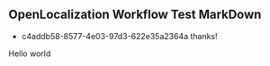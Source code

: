 ## OpenLocalization Workflow Test MarkDown
* c4addb58-8577-4e03-97d3-622e35a2364a 
thanks!

Hello world